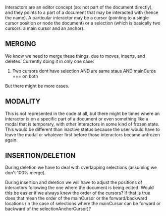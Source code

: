 
Interactors are an editor concept (so: not part of the document directly), and
they points to a part of a document that may be interacted with (hence the
name). A particular interactor may be a cursor (pointing to a single cursor
position or node the document) or a selection (which is basically two cursors: a
main cursor and an anchor).

## MERGING

We know we need to merge these things, due to moves, inserts, and deletes. Currently doing it in only one case:

1. Two cursors dont have selection AND are same staus AND mainCuros === on both

But there might be more cases.

## MODALITY

This is not represented in the code at all, but there might be times where an interactor is on a specific part of a document or even something like a modal that is temporary, with other interactors in some kind of frozen state. This would be different than inactive status because the user would have to leave the modal or whatever first before those interactors became unfrozen again.

## INSERTION/DELETION

During deletion we have to deal with overlapping selections (assuming we don't 100% merge).

During insertion and deletion we will have to adjust the positions of interactors following the one where the document is being edited. Would this be easier if we always knew the order of the cursors? If that is true does that mean the order of the mainCursor or the forward/backward locations (in the case of selections where the mainCursor can be forward or backward of the selectionAnchorCursor)?
